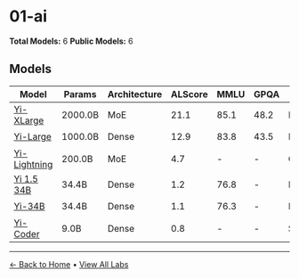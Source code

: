 # 01-ai

**Total Models:** 6
**Public Models:** 6

## Models

| Model | Params | Architecture | ALScore | MMLU | GPQA | Released | Status |
|-------|--------|--------------|---------|------|------|----------|--------|
| [Yi-XLarge](../models/01-ai/yi-xlarge.md) | 2000.0B | MoE | 21.1 | 85.1 | 48.2 | May/2024 | 🟢 |
| [Yi-Large](../models/01-ai/yi-large.md) | 1000.0B | Dense | 12.9 | 83.8 | 43.5 | May/2024 | 🟢 |
| [Yi-Lightning](../models/01-ai/yi-lightning.md) | 200.0B | MoE | 4.7 | - | - | Oct/2024 | 🟢 |
| [Yi 1.5 34B](../models/01-ai/yi-15-34b.md) | 34.4B | Dense | 1.2 | 76.8 | - | May/2024 | 🟢 |
| [Yi-34B](../models/01-ai/yi-34b.md) | 34.4B | Dense | 1.1 | 76.3 | - | Nov/2023 | 🟢 |
| [Yi-Coder](../models/01-ai/yi-coder.md) | 9.0B | Dense | 0.8 | - | - | Sep/2024 | 🟢 |

---

[← Back to Home](../README.md) • [View All Labs](../labs/)
